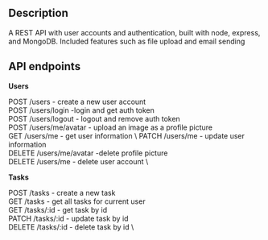 ## Description

A REST API with user accounts and authentication, built with node, express, and MongoDB. Included features such as file upload and email sending

## API endpoints

**Users**

POST /users - create a new user account \
POST /users/login -login and get auth token \
POST /users/logout - logout and remove auth token \
POST /users/me/avatar - upload an image as a profile picture \
GET /users/me - get user information \ 
PATCH /users/me - update user information \
DELETE /users/me/avatar -delete profile picture \
DELETE /users/me - delete user account \

**Tasks**

POST /tasks - create a new task \
GET /tasks - get all tasks for current user \
GET /tasks/:id - get task by id \
PATCH /tasks/:id - update task by id \
DELETE /tasks/:id - delete task by id  \
